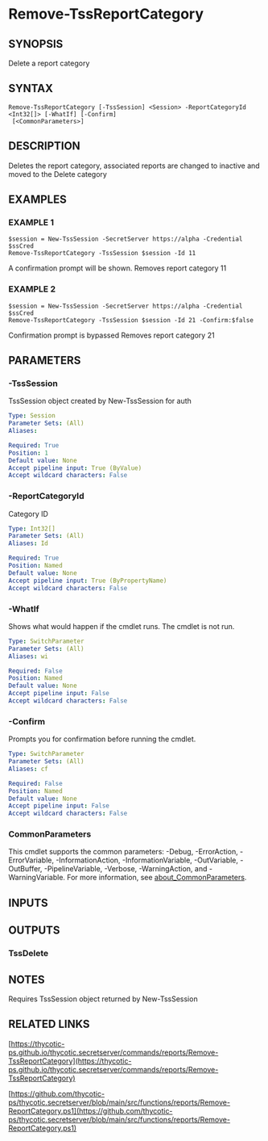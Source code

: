 # Remove-TssReportCategory

## SYNOPSIS
Delete a report category

## SYNTAX

```
Remove-TssReportCategory [-TssSession] <Session> -ReportCategoryId <Int32[]> [-WhatIf] [-Confirm]
 [<CommonParameters>]
```

## DESCRIPTION
Deletes the report category, associated reports are changed to inactive and moved to the Delete category

## EXAMPLES

### EXAMPLE 1
```
$session = New-TssSession -SecretServer https://alpha -Credential $ssCred
Remove-TssReportCategory -TssSession $session -Id 11
```

A confirmation prompt will be shown.
Removes report category 11

### EXAMPLE 2
```
$session = New-TssSession -SecretServer https://alpha -Credential $ssCred
Remove-TssReportCategory -TssSession $session -Id 21 -Confirm:$false
```

Confirmation prompt is bypassed
Removes report category 21

## PARAMETERS

### -TssSession
TssSession object created by New-TssSession for auth

```yaml
Type: Session
Parameter Sets: (All)
Aliases:

Required: True
Position: 1
Default value: None
Accept pipeline input: True (ByValue)
Accept wildcard characters: False
```

### -ReportCategoryId
Category ID

```yaml
Type: Int32[]
Parameter Sets: (All)
Aliases: Id

Required: True
Position: Named
Default value: None
Accept pipeline input: True (ByPropertyName)
Accept wildcard characters: False
```

### -WhatIf
Shows what would happen if the cmdlet runs.
The cmdlet is not run.

```yaml
Type: SwitchParameter
Parameter Sets: (All)
Aliases: wi

Required: False
Position: Named
Default value: None
Accept pipeline input: False
Accept wildcard characters: False
```

### -Confirm
Prompts you for confirmation before running the cmdlet.

```yaml
Type: SwitchParameter
Parameter Sets: (All)
Aliases: cf

Required: False
Position: Named
Default value: None
Accept pipeline input: False
Accept wildcard characters: False
```

### CommonParameters
This cmdlet supports the common parameters: -Debug, -ErrorAction, -ErrorVariable, -InformationAction, -InformationVariable, -OutVariable, -OutBuffer, -PipelineVariable, -Verbose, -WarningAction, and -WarningVariable. For more information, see [about_CommonParameters](http://go.microsoft.com/fwlink/?LinkID=113216).

## INPUTS

## OUTPUTS

### TssDelete
## NOTES
Requires TssSession object returned by New-TssSession

## RELATED LINKS

[https://thycotic-ps.github.io/thycotic.secretserver/commands/reports/Remove-TssReportCategory](https://thycotic-ps.github.io/thycotic.secretserver/commands/reports/Remove-TssReportCategory)

[https://github.com/thycotic-ps/thycotic.secretserver/blob/main/src/functions/reports/Remove-ReportCategory.ps1](https://github.com/thycotic-ps/thycotic.secretserver/blob/main/src/functions/reports/Remove-ReportCategory.ps1)

